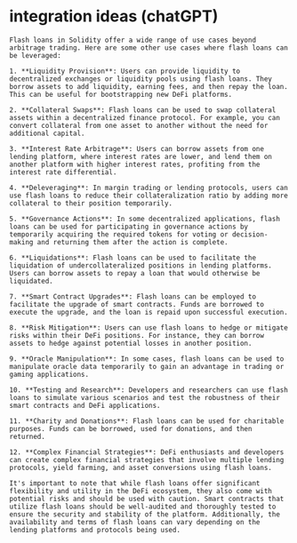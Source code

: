 # integration ideas (chatGPT)
    Flash loans in Solidity offer a wide range of use cases beyond arbitrage trading. Here are some other use cases where flash loans can be leveraged:

    1. **Liquidity Provision**: Users can provide liquidity to decentralized exchanges or liquidity pools using flash loans. They borrow assets to add liquidity, earning fees, and then repay the loan. This can be useful for bootstrapping new DeFi platforms.

    2. **Collateral Swaps**: Flash loans can be used to swap collateral assets within a decentralized finance protocol. For example, you can convert collateral from one asset to another without the need for additional capital.

    3. **Interest Rate Arbitrage**: Users can borrow assets from one lending platform, where interest rates are lower, and lend them on another platform with higher interest rates, profiting from the interest rate differential.

    4. **Deleveraging**: In margin trading or lending protocols, users can use flash loans to reduce their collateralization ratio by adding more collateral to their position temporarily.

    5. **Governance Actions**: In some decentralized applications, flash loans can be used for participating in governance actions by temporarily acquiring the required tokens for voting or decision-making and returning them after the action is complete.

    6. **Liquidations**: Flash loans can be used to facilitate the liquidation of undercollateralized positions in lending platforms. Users can borrow assets to repay a loan that would otherwise be liquidated.

    7. **Smart Contract Upgrades**: Flash loans can be employed to facilitate the upgrade of smart contracts. Funds are borrowed to execute the upgrade, and the loan is repaid upon successful execution.

    8. **Risk Mitigation**: Users can use flash loans to hedge or mitigate risks within their DeFi positions. For instance, they can borrow assets to hedge against potential losses in another position.

    9. **Oracle Manipulation**: In some cases, flash loans can be used to manipulate oracle data temporarily to gain an advantage in trading or gaming applications.

    10. **Testing and Research**: Developers and researchers can use flash loans to simulate various scenarios and test the robustness of their smart contracts and DeFi applications.

    11. **Charity and Donations**: Flash loans can be used for charitable purposes. Funds can be borrowed, used for donations, and then returned.

    12. **Complex Financial Strategies**: DeFi enthusiasts and developers can create complex financial strategies that involve multiple lending protocols, yield farming, and asset conversions using flash loans.

    It's important to note that while flash loans offer significant flexibility and utility in the DeFi ecosystem, they also come with potential risks and should be used with caution. Smart contracts that utilize flash loans should be well-audited and thoroughly tested to ensure the security and stability of the platform. Additionally, the availability and terms of flash loans can vary depending on the lending platforms and protocols being used.
